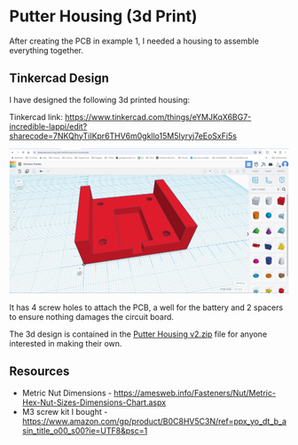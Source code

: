 # Putter Housing (3d Print)

After creating the PCB in example 1, I needed a housing to assemble everything together.

## Tinkercad Design

I have designed the following 3d printed housing:

Tinkercad link: https://www.tinkercad.com/things/eYMJKqX6BG7-incredible-lappi/edit?sharecode=7NKQhyTiIKpr6THV6m0gkllo15M5Iyryj7eEoSxFi5s

![putter 3d design](image.png)

It has 4 screw holes to attach the PCB, a well for the battery and 2 spacers to ensure nothing damages the circuit board.

The 3d design is contained in the [Putter Housing v2.zip](./Putter%20Housing%20v2.zip) file for anyone interested in making their own.

## Resources

* Metric Nut Dimensions - https://amesweb.info/Fasteners/Nut/Metric-Hex-Nut-Sizes-Dimensions-Chart.aspx
* M3 screw kit I bought - https://www.amazon.com/gp/product/B0C8HV5C3N/ref=ppx_yo_dt_b_asin_title_o00_s00?ie=UTF8&psc=1